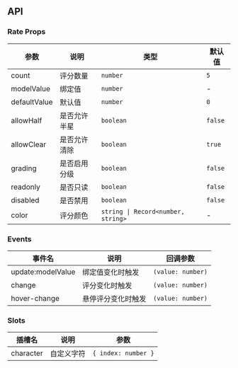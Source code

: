 ## API

### Rate Props

| 参数         | 说明         | 类型                               | 默认值  |
| ------------ | ------------ | ---------------------------------- | ------- |
| count        | 评分数量     | `number`                           | `5`     |
| modelValue   | 绑定值       | `number`                           | -       |
| defaultValue | 默认值       | `number`                           | `0`     |
| allowHalf    | 是否允许半星 | `boolean`                          | `false` |
| allowClear   | 是否允许清除 | `boolean`                          | `true`  |
| grading      | 是否启用分级 | `boolean`                          | `false` |
| readonly     | 是否只读     | `boolean`                          | `false` |
| disabled     | 是否禁用     | `boolean`                          | `false` |
| color        | 评分颜色     | `string \| Record<number, string>` | -       |

### Events

| 事件名            | 说明               | 回调参数          |
| ----------------- | ------------------ | ----------------- |
| update:modelValue | 绑定值变化时触发   | `(value: number)` |
| change            | 评分变化时触发     | `(value: number)` |
| hover-change      | 悬停评分变化时触发 | `(value: number)` |

### Slots

| 插槽名    | 说明       | 参数                |
| --------- | ---------- | ------------------- |
| character | 自定义字符 | `{ index: number }` |
